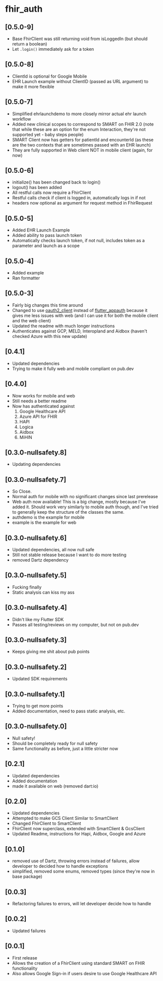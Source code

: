 # fhir_auth

## [0.5.0-9]

* Base FhirClient was still returning void from isLoggedIn (but should return a boolean)
* Let `.login()` immediately ask for a token 

## [0.5.0-8]

* ClientId is optional for Google Mobile
* EHR Launch example without ClientID (passed as URL argument) to make it more flexible

## [0.5.0-7]

* Simplified ehrlaunchdemo to more closely mirror actual ehr launch workflow
* Added new clinical scopes to correspond to SMART on FHIR 2.0 (note that while these are an option for the enum Interaction, they're not supported yet - baby steps people)
* SMART Client now has getters for patientId and encounterId (as these are the two contexts that are sometimes passed with an EHR launch)
* They are fully supported in Web client NOT in mobile client (again, for now)

## [0.5.0-6]

* initialize() has been changed back to login()
* logout() has been added
* All restful calls now require a FhirClient
* Restful calls check if client is logged in, automatically logs in if not
* headers now optional as argument for request method in FhirRequest

## [0.5.0-5]

* Added EHR Launch Example
* Added ability to pass launch token
* Automatically checks launch token, if not null, includes token as a parameter and launch as a scope

## [0.5.0-4]

* Added example
* Ran formatter

## [0.5.0-3]

* Fairly big changes this time around
* Changed to use [oauth2_client](https://pub.dev/packages/oauth2_client) instead of [flutter_appauth](https://pub.dev/packages/flutter_appauth) because it gives me less issues with web (and I can use it for both the mobile client and the web client)
* Updated the readme with much longer instructions
* Authenticates against GCP, MELD, Interopland and Aidbox (haven't checked Azure with this new update)

## [0.4.1]

* Updated dependencies
* Trying to make it fully web and mobile compliant on pub.dev

## [0.4.0]

* Now works for mobile and web
* Still needs a better readme
* Now has authenticated against
    1. Google Healthcare API
    2. Azure API for FHIR
    3. HAPI
    4. Logica
    5. Aidbox
    6. MiHIN

## [0.3.0-nullsafety.8]

* Updating dependencies

## [0.3.0-nullsafety.7]

* So Close.
* Normal auth for mobile with no significant changes since last prerelease
* Web auth now available! This is a big change, mostly because I've added it. Should work very similarly to mobile auth though, and I've tried to generally keep the structure of the classes the same.
* authdemo is the example for mobile
* example is the example for web

## [0.3.0-nullsafety.6]

* Updated dependencies, all now null safe
* Still not stable release because I want to do more testing
* removed Dartz dependency

## [0.3.0-nullsafety.5]

* Fucking finally
* Static analysis can kiss my ass

## [0.3.0-nullsafety.4]

* Didn't like my Flutter SDK
* Passes all testing/reviews on my computer, but not on pub.dev

## [0.3.0-nullsafety.3]

* Keeps giving me shit about pub points

## [0.3.0-nullsafety.2]

* Updated SDK requirements

## [0.3.0-nullsafety.1]

* Trying to get more points
* Added documentation, need to pass static analysis, etc.

## [0.3.0-nullsafety.0]

* Null safety!
* Should be completely ready for null safety
* Same functionality as before, just a little stricter now

## [0.2.1]

* Updated dependencies
* Added documentation
* made it available on web (removed dart:io)

## [0.2.0]

* Updated dependencies
* Attempted to make GCS Client Similar to SmartClient
* Changed FhirClient to SmartClient
* FhirClient now superclass, extended with SmartClient & GcsClient
* Updated Readme, instructions for Hapi, Aidbox, Google and Azure

## [0.1.0]

* removed use of Dartz, throwing errors instead of failures, allow developer to decided how to handle exceptions
* simplified, removed some enums, removed types (since they're now in base package)

## [0.0.3]

* Refactoring failures to errors, will let developer decide how to handle

## [0.0.2]

* Updated failures

## [0.0.1]

* First release
* Allows the creation of a FhirClient using standard SMART on FHIR functionality
* Also allows Google Sign-in if users desire to use Google Healthcare API
